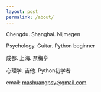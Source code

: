 ```yaml
---
layout: post
permalink: /about/
---
```



Chengdu. Shanghai. Nijmegen  
 
Psychology. Guitar. Python beginner


成都. 上海. 奈梅亨
  
心理学. 吉他. Python初学者  

email: mashuangpsy@gmail.com
